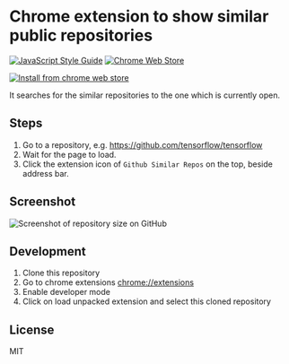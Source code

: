 # Chrome extension to show similar public repositories

[![JavaScript Style Guide](https://img.shields.io/badge/code%20style-standard-brightgreen.svg)](http://standardjs.com/) [![Chrome Web Store](https://img.shields.io/chrome-web-store/v/ppgdlobphnefimdieecenohghobnfndh.svg)](https://chrome.google.com/webstore/detail/github-similar-repository/ppgdlobphnefimdieecenohghobnfndh)

[![Install from chrome web store](https://developer.chrome.com/webstore/images/ChromeWebStore_Badge_v2_340x96.png)](https://chrome.google.com/webstore/detail/github-similar-repository/ppgdlobphnefimdieecenohghobnfndh)

It searches for the similar repositories to the one which is currently open.

## Steps
  1. Go to a repository, e.g. https://github.com/tensorflow/tensorflow
  2. Wait for the page to load.
  3. Click the extension icon of `Github Similar Repos` on the top, beside address bar.

## Screenshot

![Screenshot of repository size on GitHub](https://raw.githubusercontent.com/vivekkumar2696/github-similar-repos/master/screenshots/github-similar-repo-ss.png)

## Development

1. Clone this repository
2. Go to chrome extensions [chrome://extensions](chrome://extensions)
3. Enable developer mode
4. Click on load unpacked extension and select this cloned repository


## License

MIT
